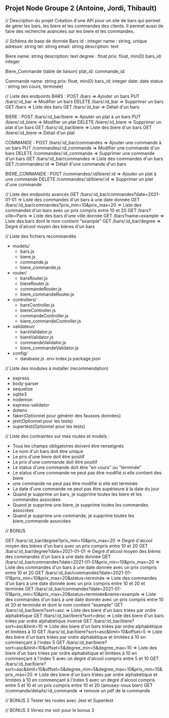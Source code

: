 ## Projet Node Groupe 2 (Antoine, Jordi, Thibault)


// Description du projet
Création d'une API pour un site de bars qui permet de gérer les bars, les biere et les commandes des clients.
Il permet aussi de faire des recherche avancées sur les biere et les commandes.

// Schéma de base de donnée
Bars
  id : integer
  name : string, unique
  adresse: string
  tel: string
  email: string
  description: text

Biere
  name: string
  description: text
  degree : float
  prix: float, min(0)
  bars_id: integer


Biere_Commande (table de liaison)
  plat_id:
  commande_id:

Commande 
name: string
prix: float, min(0)
bars_id: integer
date: date
status : string (en cours, terminée)

// Liste des endpoints
BARS : 
  POST /bars => Ajouter un bars
  PUT /bars/:id_bar => Modifier un bars
  DELETE /bars/:id_bar => Supprimer un bars
  GET /bars => Liste des bars
  GET /bars/:id_bar => Détail d'un bars

BIERE : 
  POST /bars/:id_bar/biere => Ajouter un plat à un bars
  PUT /biere/:id_biere => Modifier un plat
  DELETE /biere/:id_biere => Supprimer un plat d'un bars
  GET /bars/:id_bar/biere => Liste des biere d'un bars
  GET /biere/:id_biere => Détail d'un plat

COMMANDE :
  POST /bars/:id_bar/commandes => Ajouter une commande à un bars
  PUT /commandes/:id_commande => Modifier une commande d'un bars
  DELETE /commandes/:id_commande => Supprimer une commande d'un bars
  GET /bars/:id_bar/commandes => Liste des commandes d'un bars
  GET /commandes/:id => Détail d'une commande d'un bars

BIERE_COMMANDE :
  POST /commandes/:id/biere/:id => Ajouter un plat à une commande
  DELETE /commandes/:id/biere/:id => Supprimer un plat d'une commande
  
// Liste des endpoints avancés
  GET /bars/:id_bar/commandes?date=2021-01-01 => Liste des commandes d'un bars à une date donnée
  GET /bars/:id_bar/commandes?prix_min=10&prix_max=20 => Liste des commandes d'un bars avec un prix compris entre 10 et 20
  GET /bars?ville=Paris => Liste des bars d'une ville donnée
  GET /bars?name=example => Liste des bars dont le nom contient "example"
  GET /bars/:id_bar/degree => Degré d'alcool moyen des bières d'un bars

// Liste des fichiers recommandés
- models/
  - bars.js
  - biere.js
  - commande.js
  - biere_commande.js
- router/
  - barsRouter.js
  - biereRouter.js
  - commandeRouter.js
  - biere_commandeRouter.js
- controllers/
  - barsController.js
  - biereController.js
  - commandeController.js
  - biere_commandeController.js
- validateur/
  - barsValidator.js
  - biereValidator.js
  - commandeValidator.js
  - biere_commandeValidator.js
- config/
  - database.js
.env
index.js
package.json


// Liste des modules à installer (recommendation)
- express
- body-parser
- sequelize
- sqlite3
- nodemon
- express-validator
- dotenv
- faker(Optionnel pour générer des fausses données)
- jest(Optionnel pour les tests)
- supertest(Optionnel pour les tests)

// Liste des contraintes sur mes routes et models :
- Tous les champs obligatoires doivent être renseignés
- Le nom d'un bars doit être unique
- Le prix d'une biere doit être positif
- Le prix d'une commande doit être positif
- Le status d'une commande doit être "en cours" ou "terminée"
- Le status d'une commande ne peut pas être modifié si elle contient des biere
- une commande ne peut pas être modifié si elle est terminée
- La date d'une commande ne peut pas être supérieure à la date du jour
- Quand je supprime un bars, je supprime toutes les biere et les commandes associées
- Quand je supprime une biere, je supprime toutes les commandes associées
- Quand je supprime une commande, je supprime toutes les biere_commande associées

// BONUS

GET /bars/:id_bar/degree?prix_min=10&prix_max=20 => Degré d'alcool moyen des bières d'un bars avec un prix compris entre 10 et 20
GET /bars/:id_bar/degree?date=2021-01-01 => Degré d'alcool moyen des bières des commandes d'un bars à une date donnée
GET /bars/:id_bar/commandes?date=2021-01-01&prix_min=10&prix_max=20 => Liste des commandes d'un bars à une date donnée avec un prix compris entre 10 et 20
GET /bars/:id_bar/commandes?date=2021-01-01&prix_min=10&prix_max=20&status=terminée => Liste des commandes d'un bars à une date donnée avec un prix compris entre 10 et 20 et terminée
GET /bars/:id_bar/commandes?date=2021-01-01&prix_min=10&prix_max=20&status=terminée&name=example => Liste des commandes d'un bars à une date donnée avec un prix compris entre 10 et 20 et terminée et dont le nom contient "example"
GET /bars/:id_bar/biere?sort=asc => Liste des biere d'un bars triées par ordre alphabétique
GET /bars/:id_bar/biere?sort=desc => Liste des biere d'un bars triées par ordre alphabétique inversé
GET /bars/:id_bar/biere?sort=asc&limit=10 => Liste des biere d'un bars triées par ordre alphabétique et limitées à 10
GET /bars/:id_bar/biere?sort=asc&limit=10&offset=5 => Liste des biere d'un bars triées par ordre alphabétique et limitées à 10 en commençant à l'index 5
GET /bars/:id_bar/biere?sort=asc&limit=10&offset=5&degree_min=5&degree_max=10 => Liste des biere d'un bars triées par ordre alphabétique et limitées à 10 en commençant à l'index 5 avec un degré d'alcool compris entre 5 et 10
GET /bars/:id_bar/biere?sort=asc&limit=10&offset=5&degree_min=5&degree_max=10&prix_min=10&prix_max=20 => Liste des biere d'un bars triées par ordre alphabétique et limitées à 10 en commençant à l'index 5 avec un degré d'alcool compris entre 5 et 10 et un prix compris entre 10 et 20 (amusez-vous bien)
GET /commande/details/:id_commande => renvoie un pdf de la commande

// BONUS 2
Tester les routes avec Jest et Supertest

// BONUS 3
Venez me voir pour le bonus 3